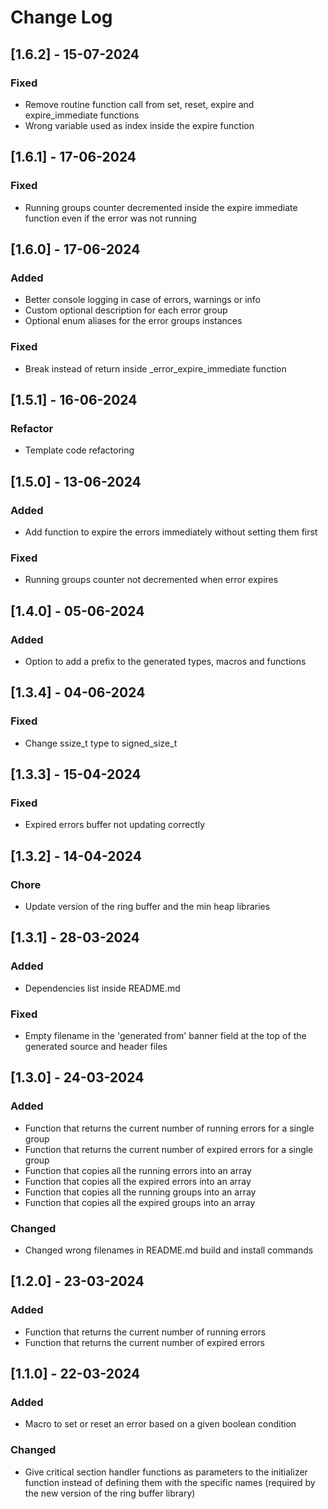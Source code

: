 # Change Log

## [1.6.2] - 15-07-2024

### Fixed

- Remove routine function call from set, reset, expire and expire_immediate functions
- Wrong variable used as index inside the expire function

## [1.6.1] - 17-06-2024

### Fixed

- Running groups counter decremented inside the expire immediate function even if
the error was not running

## [1.6.0] - 17-06-2024

### Added

- Better console logging in case of errors, warnings or info
- Custom optional description for each error group
- Optional enum aliases for the error groups instances

### Fixed

- Break instead of return inside _error_expire_immediate function

## [1.5.1] - 16-06-2024

### Refactor

- Template code refactoring

## [1.5.0] - 13-06-2024

### Added

- Add function to expire the errors immediately without setting them first

### Fixed

- Running groups counter not decremented when error expires

## [1.4.0] - 05-06-2024

### Added

- Option to add a prefix to the generated types, macros and functions

## [1.3.4] - 04-06-2024

### Fixed

- Change ssize_t type to signed_size_t

## [1.3.3] - 15-04-2024

### Fixed

- Expired errors buffer not updating correctly

## [1.3.2] - 14-04-2024

### Chore

- Update version of the ring buffer and the min heap libraries

## [1.3.1] - 28-03-2024

### Added

- Dependencies list inside README.md

### Fixed

- Empty filename in the 'generated from' banner field at the top of the generated source
and header files

## [1.3.0] - 24-03-2024

### Added

- Function that returns the current number of running errors for a single group
- Function that returns the current number of expired errors for a single group
- Function that copies all the running errors into an array
- Function that copies all the expired errors into an array
- Function that copies all the running groups into an array
- Function that copies all the expired groups into an array

### Changed

- Changed wrong filenames in README.md build and install commands

## [1.2.0] - 23-03-2024

### Added

- Function that returns the current number of running errors
- Function that returns the current number of expired errors

## [1.1.0] - 22-03-2024

### Added

- Macro to set or reset an error based on a given boolean condition

### Changed

- Give critical section handler functions as parameters to the initializer function
  instead of defining them with the specific names (required by the new version of the ring buffer library)


